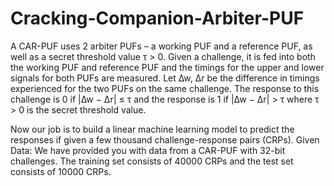 # Cracking-Companion-Arbiter-PUF
A CAR-PUF uses 2 arbiter PUFs – a working PUF and a reference PUF, as well as a secret threshold value τ > 0. Given a challenge, it is fed into both the working PUF and reference PUF and the timings for the upper and lower signals for both PUFs are measured. Let ∆w, ∆r be the difference in timings experienced for the two PUFs on the same challenge. The response to this challenge is 0 if |∆w − ∆r| ≤ τ and the response is 1 if |∆w − ∆r| > τ where τ > 0 is the secret threshold value.

Now our job is to build a linear machine learning model to predict the responses if given a few thousand challenge-response pairs (CRPs). Given Data: We have provided you with data from a CAR-PUF with 32-bit challenges. The training set consists of 40000 CRPs and the test set consists of 10000 CRPs.
